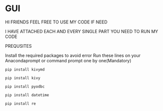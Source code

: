# GUI
HI FRIENDS 
FEEL FREE TO USE MY CODE IF NEED 


I HAVE ATTACHED EACH AND EVERY SINGLE PART YOU NEED TO RUN MY CODE

PREQUSITES 
  
  Install the required packages to avoid error
  Run these lines on your Anacondaprompt or command prompt one by one(Mandatory)

    pip install kivymd

    pip install kivy

    pip install pyodbc

    pip install datetime

    pip install re